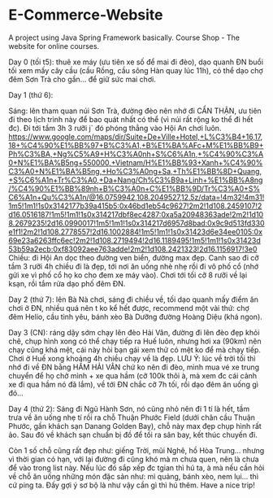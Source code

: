 # E-Commerce-Website
A project using Java Spring Framework basically.
Course Shop - The website for online courses.

Day 0 (tối t5): thuê xe máy (ưu tiên xe số để mai đi đèo), dạo quanh ĐN buổi tối xem mấy cây cầu (cầu Rồng, cầu sông Hàn quay lúc 11h), có thể dạo chợ đêm Sơn Trà cho gần... để giữ sức mai chơi.
 
Day 1 (thứ 6): 


	
Sáng: lên tham quan núi Sơn Trà, đường đèo nên nhớ đi CẨN THẬN, ưu tiên đi theo lịch trình này để bao quát nhất có thể (vì núi rất rộng ko thể đi hết đc). Đi tới tầm 3h 3 rưỡi j` đó phóng thẳng vào Hội An chơi luôn.
	https://www.google.com/maps/dir/Suite+De+Ville+Hotel,+L%C3%B4+16,17,18+%C4%90%E1%BB%97+B%C3%A1,+B%E1%BA%AFc+M%E1%BB%B9+Ph%C3%BA,+Ng%C5%A9+H%C3%A0nh+S%C6%A1n,+%C4%90%C3%A0+N%E1%BA%B5ng+550000,+Vietnam/H%E1%BB%93+Xanh+%C4%90%C3%A0+N%E1%BA%B5ng,+Ho%C3%A0ng+Sa,+Th%E1%BB%8D+Quang,+S%C6%A1n+Tr%C3%A0,+Da+Nang/Ch%C3%B9a+Linh+%E1%BB%A8ng/%C4%90%E1%BB%89nh+B%C3%A0n+C%E1%BB%9D/Tr%C3%A0+S%C6%A1n+Qu%C3%A1n/@16.0759942,108.2049527,12.5z/data=!4m32!4m31!1m5!1m1!1s0x3142177b39a415b5:0x46bd1eb54c9627!2m2!1d108.2459107!2d16.0516187!1m5!1m1!1s0x314217dbf8ec4287:0xa5a20948363ade!2m2!1d108.2679235!2d16.0990017!1m5!1m1!1s0x314217d6957d8bad:0x9c9d513fd330e1f1!2m2!1d108.2778557!2d16.1002884!1m5!1m1!1s0x31423d6e34ee0105:0x69e23a6263ffc6ec!2m2!1d108.2719494!2d16.1189495!1m5!1m1!1s0x31423d53b59a2ecb:0xf83092aee763adde!2m2!1d108.2421323!2d16.1156917!3e0
	Chiều: đi Hội An dọc theo đường ven biển, đường max đẹp. Canh sao đi cỡ tầm 3 rưỡi 4h chiều đi là đẹp, tới nơi ăn uống nhè nhẹ rồi đi vô phố cổ (nhớ gửi xe vì phố cổ họ ko cho đem xe máy vào). Chơi tới tối cỡ 8 rưỡi về lại ksạn, rồi tắm rửa dạo phố đêm ĐN.

Day 2 (thứ 7): lên Bà Nà chơi, sáng đi chiều về, tối dạo quanh mấy điểm ăn chơi ở ĐN, nhiều quá nên t ko kể hết được, recommend một vài thứ: chợ đêm Helio, cầu tình yêu, bánh xèo Bà Dưỡng đường Hoàng Diệu (khá ngon).
 
Day 3 (CN): ráng dậy sớm chạy lên đèo Hải Vân, đường đi lên đèo đẹp khỏi chê, chụp hình xong có thể chạy tiếp ra Huế luôn, nhưng hơi xa (90km) nên chạy cũng khá mệt, cái này hỏi bạn gái xem thử có mệt ko để mà chạy tiếp. Chơi ở Huế xong khoảng 4h chiều chạy về là đẹp. LƯU Ý: lúc về trời tối thì nhớ đi về ĐN bằng HẦM HẢI VÂN chứ ko nên đi đèo, mình mua vé xe trung chuyển để họ chở mình + xe qua hầm (cỡ 100k thôi à, mà xem đc cái cảnh xe đi qua hầm nó đã lắm), về tới ĐN chắc cỡ 7h tối, rồi dạo đêm ăn uống gì đó...
 
Day 4 (thứ 2): Sáng đi Ngũ Hành Sơn, nó cũng nhỏ nên đi 1 tí là hết, tầm trưa về ăn uống nhẹ tí rồi ra chỗ Thuận Phước Field (dưới chân cầu Thuận Phước, gần khách sạn Danang Golden Bay), chỗ này max đẹp chụp hình rất ảo. Sau đó về khách sạn chuẩn bị đồ để tối ra sân bay, kết thúc chuyến đi.
 
Còn 1 số chỗ cũng rất đẹp như: giếng Trời, mũi Nghê, hồ Hòa Trung... nhưng vì thời gian có hạn, với lại đường đi cũng khó mà m chưa quen, nên là chưa để vào trong list này. Nếu lúc đó sắp xếp đc tgian thì hú ta, à mà nếu cần hỏi về chỗ ăn uống những món đặc sản như: mì quảng, bánh xèo, nem lụi... thì cứ ping ta. Đấy gợi ý sơ bộ là như vậy cần gì thì hú thêm. Have a nice trip!
